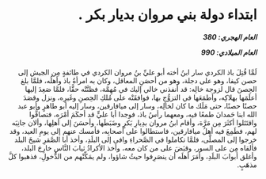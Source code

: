 <h1 dir="rtl">ابتداء دولة بني مروان بديار بكر .</h1>

<h5 dir="rtl">العام الهجري:  380

العام الميلادي: 990

</h5>

<p dir="rtl">لَمَّا قُتِلَ باذ الكردي سار ابنُ أخته أبو عليِّ بنُ مروان الكردي في طائفةٍ مِن الجيش إلى حصن كيفا، وهو على دجلة، وهو من أحصَنِ المعاقل، وكان به امرأةُ باذ وأهلُه، فلمَّا بلغ الحِصنَ قال لزوجة خالِه: قد أنفذني خالي إليك في مُهِمَّة، فظنَّتْه حقًّا، فلمَّا صَعِدَ إليها أعلَمَها بهلاكِه، وأطمَعَها في التزوُّجِ بها، فوافقَتْه على مُلكِ الحِصنِ وغَيرِه، ونزل وقصَدَ حصنًا حصنًا، حتى مَلَك ما كان لخالِه، وسار إلى ميافارقين، وسار إليه أبو طاهرٍ وأبو عبد الله ابنا حَمدانَ طمعًا فيه، ومعهما رأسُ باذ، فوجدا أبا عليٍّ قد أحكَمَ أمْرَه، فتصافُّوا واقتَتَلوا أكثَرَ مِن مَرَّة، وأقام ابنُ مروان بدِيارِ بَكرٍ وضَبَطَها، وأحسَنَ إلى أهلِها، وألان جانِبَه لهم، فطَمِعَ فيه أهلُ ميافارقين، فاستطالوا على أصحابِه، فأمسك عنهم إلى يومِ العيد، وقد خرجوا إلى المصلَّى، فلمَّا تكاملوا في الصَّحراءِ وافى إلى البلَدِ، وأخذ أبا الصَّقرِ شيخَ البلد فألقاه مِن على السور، وقبَضَ على من كان معه، وأخذ الأكرادُ ثيابَ النَّاسِ خارِجَ البلد، وأغلق أبوابَ البلَدِ، وأمَرَ أهلَه أن ينصَرِفوا حيثُ شاؤوا، ولم يمَكِّنْهم من الدُّخولِ، فذهبوا كلَّ مذهَبٍ.</p></br>
